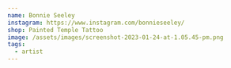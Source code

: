 ```yaml
---
name: Bonnie Seeley
instagram: https://www.instagram.com/bonnieseeley/
shop: Painted Temple Tattoo
image: /assets/images/screenshot-2023-01-24-at-1.05.45-pm.png
tags:
  - artist
---
```

